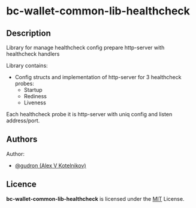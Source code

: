 # bc-wallet-common-lib-healthcheck

## Description

Library for manage healthcheck config prepare http-server with healthcheck handlers

Library contains:
* Config structs and implementation of http-server for 3 healthcheck probes:
  * Startup
  * Rediness 
  * Liveness

Each healthcheck probe it is http-server with uniq config and listen address/port.

## Authors

Author:
* [@gudron (Alex V Kotelnikov)](https://github.com/gudron)

## Licence

**bc-wallet-common-lib-healthcheck** is licensed under the [MIT](./LICENSE) License.